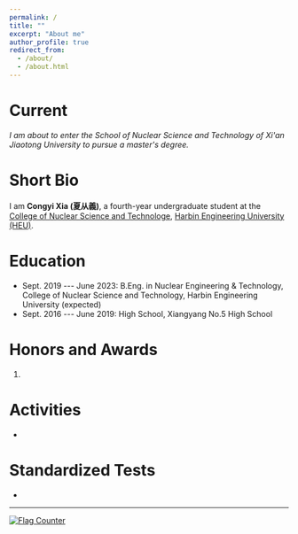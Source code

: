 ```yaml
---
permalink: /
title: ""
excerpt: "About me"
author_profile: true
redirect_from: 
  - /about/
  - /about.html
---
```


Current
===

*I am about to enter the School of Nuclear Science and Technology of Xi'an Jiaotong University to pursue a master's degree.*


Short Bio
===

I am **Congyi Xia (夏从義)**, a fourth-year undergraduate student at the [College of Nuclear Science and Technologe](http://cnst.hrbeu.edu.cn/), [Harbin Engineering University (HEU)](http://www.hrbeu.edu.cn/).


Education
===

* Sept. 2019 --- June 2023: B.Eng. in Nuclear Engineering & Technology, College of Nuclear Science and Technology, Harbin Engineering University (expected)
* Sept. 2016 --- June 2019: High School, Xiangyang No.5 High School

Honors and Awards
===

1. 


Activities
===

* 


Standardized Tests
===

* 

---

<a href="https://info.flagcounter.com/xPz9"><img src="https://s01.flagcounter.com/map/xPz9/size_s/txt_000000/border_CCCCCC/pageviews_0/viewers_0/flags_0/" alt="Flag Counter" border="0"></a>
